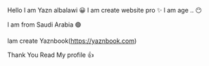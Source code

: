  Hello l am Yazn albalawi 😀
 l am create website pro ✨
 l am age .. 😶

 l am from Saudi Arabia 🟢

lam create Yaznbook(https://yaznbook.com)

Thank You Read My profile 👍
